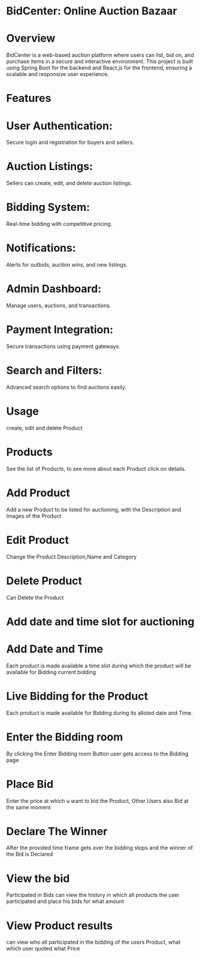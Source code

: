 # BidCenter: Online Auction Bazaar
# Overview

BidCenter is a web-based auction platform where users can list, bid on, and purchase items in a secure and interactive environment. This project is built using Spring Boot for the backend and React.js for the frontend, ensuring a scalable and responsive user experience.

# Features

# User Authentication:
Secure login and registration for buyers and sellers.
# Auction Listings:
Sellers can create, edit, and delete auction listings.
# Bidding System:
Real-time bidding with competitive pricing.
# Notifications:
Alerts for outbids, auction wins, and new listings.
# Admin Dashboard:
Manage users, auctions, and transactions.
# Payment Integration:
Secure transactions using payment gateways.
# Search and Filters:
Advanced search options to find auctions easily.

# Usage
create, edit and delete Product

# Products
See the list of Products, to see more about each Product click on details.
# Add Product
Add a new Product to be listed for auctioning, with the Description and Images of the Product
# Edit Product
Change the Product Description,Name and Category
# Delete Product
Can Delete the Product

# Add date and time slot for auctioning
# Add Date and Time
Each product is made available a time slot during which the product will be available for Bidding
current bidding
# Live Bidding for the Product
Each product is made available for Bidding during its alloted date and Time.
# Enter the Bidding room
By clicking the Enter Bidding room Button user gets access to the Bidding page
# Place Bid
Enter the price at which u want to bid the Product, Other Users also Bid at the same moment
# Declare The Winner
After the provided time frame gets over the bidding stops and the winner of the Bid is Declared
# View the bid
Participated in Bids
can view the history in which all products the user participated and place his bids for what amount
# View Product results
can view who all participated in the bidding of the users Product, what which user quoted what Price
